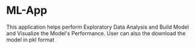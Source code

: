 # ML-App

This application helps perform Exploratory Data Analysis and Build Model and Visualize the Model's Performance. User can also the download the model in pkl format
